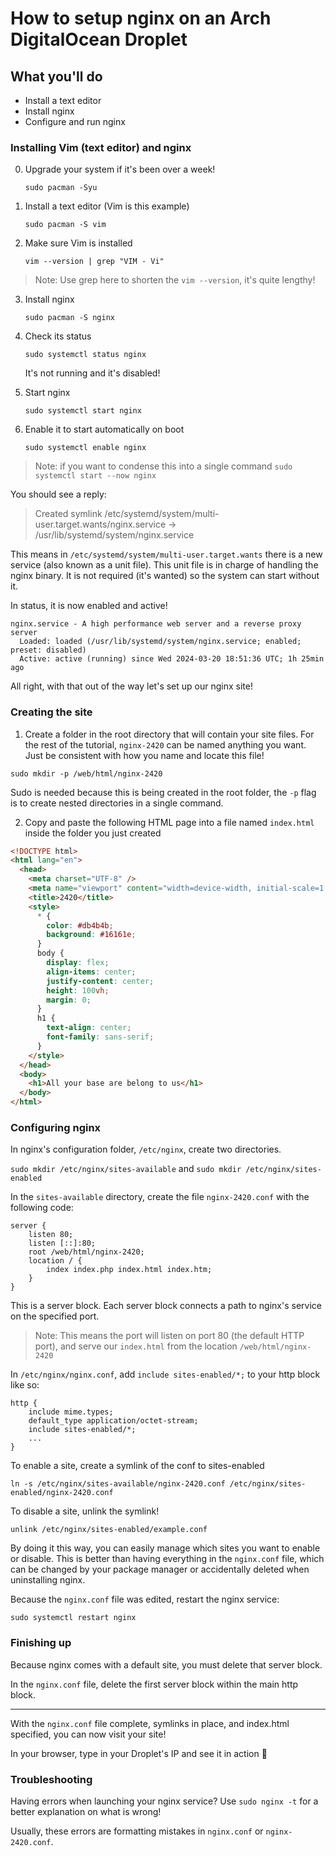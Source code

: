 # How to setup nginx on an Arch DigitalOcean Droplet

## What you'll do

- Install a text editor
- Install nginx
- Configure and run nginx

### Installing Vim (text editor) and nginx

0. Upgrade your system if it's been over a week!

   `sudo pacman -Syu`

1. Install a text editor (Vim is this example)

   `sudo pacman -S vim`

2. Make sure Vim is installed

   `vim --version | grep "VIM - Vi"`

> Note: Use grep here to shorten the `vim --version`, it's quite lengthy!

3. Install nginx

   `sudo pacman -S nginx`

4. Check its status

   `sudo systemctl status nginx`

   It's not running and it's disabled!

5. Start nginx

   `sudo systemctl start nginx`

6. Enable it to start automatically on boot

   `sudo systemctl enable nginx`

> Note: if you want to condense this into a single command `sudo systemctl start --now nginx`

You should see a reply:

> Created symlink /etc/systemd/system/multi-user.target.wants/nginx.service → /usr/lib/systemd/system/nginx.service

This means in `/etc/systemd/system/multi-user.target.wants` there is a new service (also known as a unit file).
This unit file is in charge of handling the nginx binary.
It is not required (it's wanted) so the system can start without it.

In status, it is now enabled and active!

```
nginx.service - A high performance web server and a reverse proxy server
  Loaded: loaded (/usr/lib/systemd/system/nginx.service; enabled; preset: disabled)
  Active: active (running) since Wed 2024-03-20 18:51:36 UTC; 1h 25min ago
```

All right, with that out of the way let's set up our nginx site!

### Creating the site

1. Create a folder in the root directory that will contain your site files. For the rest of the tutorial, `nginx-2420` can be named anything you want. Just be consistent with how you name and locate this file!

`sudo mkdir -p /web/html/nginx-2420`

Sudo is needed because this is being created in the root folder, the `-p` flag is to create nested directories in a single command.

2. Copy and paste the following HTML page into a file named `index.html` inside the folder you just created

```html
<!DOCTYPE html>
<html lang="en">
  <head>
    <meta charset="UTF-8" />
    <meta name="viewport" content="width=device-width, initial-scale=1.0" />
    <title>2420</title>
    <style>
      * {
        color: #db4b4b;
        background: #16161e;
      }
      body {
        display: flex;
        align-items: center;
        justify-content: center;
        height: 100vh;
        margin: 0;
      }
      h1 {
        text-align: center;
        font-family: sans-serif;
      }
    </style>
  </head>
  <body>
    <h1>All your base are belong to us</h1>
  </body>
</html>
```

### Configuring nginx

In nginx's configuration folder, `/etc/nginx`, create two directories.

`sudo mkdir /etc/nginx/sites-available` and `sudo mkdir /etc/nginx/sites-enabled`

In the `sites-available` directory, create the file `nginx-2420.conf` with the following code:

```
server {
    listen 80;
    listen [::]:80;
    root /web/html/nginx-2420;
    location / {
        index index.php index.html index.htm;
    }
}
```

This is a server block. Each server block connects a path to nginx's service on the specified port.

> Note: This means the port will listen on port 80 (the default HTTP port), and serve our `index.html` from the location `/web/html/nginx-2420`

In `/etc/nginx/nginx.conf`, add `include sites-enabled/*;` to your http block like so:

```
http {
    include mime.types;
    default_type application/octet-stream;
    include sites-enabled/*;
    ...
}
```

To enable a site, create a symlink of the conf to sites-enabled

`ln -s /etc/nginx/sites-available/nginx-2420.conf /etc/nginx/sites-enabled/nginx-2420.conf`

To disable a site, unlink the symlink!

`unlink /etc/nginx/sites-enabled/example.conf`

By doing it this way, you can easily manage which sites you want to enable or disable. This is better than having everything in the `nginx.conf` file, which can be changed by your package manager or accidentally deleted when uninstalling nginx.

Because the `nginx.conf` file was edited, restart the nginx service:

`sudo systemctl restart nginx`

### Finishing up

Because nginx comes with a default site, you must delete that server block.

In the `nginx.conf` file, delete the first server block within the main http block.

---

With the `nginx.conf` file complete, symlinks in place, and index.html specified, you can now visit your site!

In your browser, type in your Droplet's IP and see it in action 🚀

### Troubleshooting

Having errors when launching your nginx service? Use `sudo nginx -t` for a better explanation on what is wrong!

Usually, these errors are formatting mistakes in `nginx.conf` or `nginx-2420.conf`.
